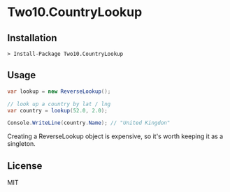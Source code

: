 # Two10.CountryLookup

## Installation

```
> Install-Package Two10.CountryLookup
```

## Usage

```c#
var lookup = new ReverseLookup();

// look up a country by lat / lng
var country = lookup(52.0, 2.0);

Console.WriteLine(country.Name); // "United Kingdon"
```

Creating a ReverseLookup object is expensive, so it's worth keeping it as a singleton.

## License

MIT